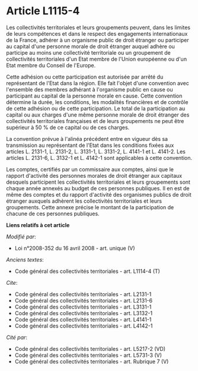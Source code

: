 # Article L1115-4

Les collectivités territoriales et leurs groupements peuvent, dans les limites de leurs compétences et dans le respect des
engagements internationaux de la France, adhérer à un organisme public de droit étranger ou participer au capital d'une
personne morale de droit étranger auquel adhère ou participe au moins une collectivité territoriale ou un groupement de
collectivités territoriales d'un Etat membre de l'Union européenne ou d'un Etat membre du Conseil de l'Europe. 

Cette adhésion ou cette participation est autorisée par arrêté du représentant de l'Etat dans la région. Elle fait l'objet
d'une convention avec l'ensemble des membres adhérant à l'organisme public en cause ou participant au capital de la personne
morale en cause. Cette convention détermine la durée, les conditions, les modalités financières et de contrôle de cette
adhésion ou de cette participation. Le total de la participation au capital ou aux charges d'une même personne morale de
droit étranger des collectivités territoriales françaises et de leurs groupements ne peut être supérieur à 50 % de ce capital
ou de ces charges. 

La convention prévue à l'alinéa précédent entre en vigueur dès sa transmission au représentant de l'Etat dans les conditions
fixées aux articles L. 2131-1, L. 2131-2, L. 3131-1, L. 3131-2, L. 4141-1 et L. 4141-2. Les articles L. 2131-6, L. 3132-1 et
L. 4142-1 sont applicables à cette convention. 

Les comptes, certifiés par un commissaire aux comptes, ainsi que le rapport d'activité des personnes morales de droit
étranger aux capitaux desquels participent les collectivités territoriales et leurs groupements sont chaque année annexés au
budget de ces personnes publiques. Il en est de même des comptes et du rapport d'activité des organismes publics de droit
étranger auxquels adhèrent les collectivités territoriales et leurs groupements. Cette annexe précise le montant de la
participation de chacune de ces personnes publiques.

**Liens relatifs à cet article**

_Modifié par_:

  - Loi n°2008-352 du 16 avril 2008 - art. unique (V)

_Anciens textes_:

  - Code général des collectivités territoriales - art. L1114-4 (T)

_Cite_:

  - Code général des collectivités territoriales - art. L2131-1
  - Code général des collectivités territoriales - art. L2131-6
  - Code général des collectivités territoriales - art. L3131-1
  - Code général des collectivités territoriales - art. L3132-1
  - Code général des collectivités territoriales - art. L4141-1
  - Code général des collectivités territoriales - art. L4142-1

_Cité par_:

  - Code général des collectivités territoriales - art. L5217-2 (VD)
  - Code général des collectivités territoriales - art. L5731-3 (V)
  - Code général des collectivités territoriales - art. Rubrique 7 (V)
